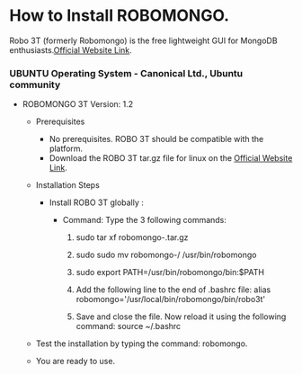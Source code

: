 # How to Install ROBOMONGO.
Robo 3T (formerly Robomongo) is the free lightweight GUI for MongoDB enthusiasts.[Official Website Link](https://robomongo.org/).

### UBUNTU Operating System - Canonical Ltd., Ubuntu community

- ROBOMONGO 3T Version: 1.2
    - Prerequisites
      - No prerequisites. ROBO 3T should be compatible with the platform.
      - Download the ROBO 3T tar.gz file for linux on the [Official Website Link](https://robomongo.org/).

    - Installation Steps
    
		- Install ROBO 3T globally : 

			- Command: Type the 3 following commands:
				
				1) sudo tar xf robomongo-<version specific details>.tar.gz
				
				2) sudo sudo mv robomongo-<version specific details>/ /usr/bin/robomongo
			
				3) sudo export PATH=/usr/bin/robomongo/bin:$PATH
				
				4) Add the following line to the end of .bashrc file: alias robomongo='/usr/local/bin/robomongo/bin/robo3t'  
				
				5) Save and close the file. Now reload it using the following command: source ~/.bashrc
				
      
     - Test the installation by typing the command: robomongo.
    
    - You are ready to use.

